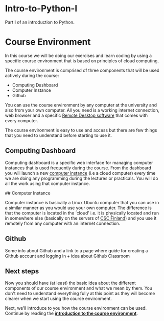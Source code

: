 # Intro-to-Python-I
Part I of an introduction to Python.

# Course Environment

In this course we will be doing our exercises and learn coding by using a specific course environment 
that is based on principles of cloud computing. 

The course environment is comprised of three components that will be used actively during the course:
 
 - Computing Dashboard 
 - Computer Instance
 - Github  

You can use the course environment by any computer at the university and also from your own computer. All you need is a working internet connection,
web browser and a specific [Remote Desktop software](https://en.wikipedia.org/wiki/Remote_desktop_software) that comes with every computer.

The course environment is easy to use and access but there are few things that you need to understand before starting to use it. 

## Computing Dashboard

Computing dashboard is a specific web interface for managing computer instances that is used frequently during the course. 
From the dashboard you will launch a new [computer instance](#instance) (i.e a cloud computer) every time we are doing any programming during the lectures 
or practicals. You will do all the work using that computer instance. 

##<a name='instance'> Computer Instance

Computer instance is basically a Linux Ubuntu computer that you can use in a similar manner as you would use your own computer. 
The difference is that the computer is located in the 'cloud' i.e. it is physically located and run in somewhere else 
(basically on the servers of [CSC Finland](https://www.csc.fi/home)) and you use it remotely from any computer with an internet connection.

## Github

Some info about Github and a link to a page where guide for creating a Github account and logging in + idea about Github Classroom  

## Next steps

Now you should have (at least) the basic idea about the different components of our course environment and what we mean by them. You don't need to 
understand everything fully at this point as they will become clearer when we start using the course environment.  

Next, we'll introduce to you how the course environment can be used. Continue by reading the 
**[introduction to the course environment](intro-to-course-environment.md)**.  

